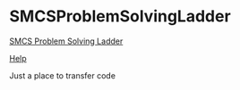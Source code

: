 # SMCSProblemSolvingLadder
[SMCS Problem Solving Ladder](https://sites.google.com/upei.ca/smcsladder)

[Help](https://open.kattis.com/help/java)

Just a place to transfer code
